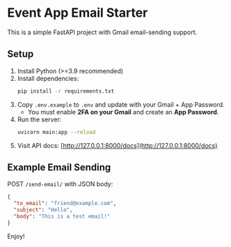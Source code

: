 # Event App Email Starter

This is a simple FastAPI project with Gmail email-sending support.

## Setup

1. Install Python (>=3.9 recommended)
2. Install dependencies:
   ```bash
   pip install -r requirements.txt
   ```
3. Copy `.env.example` to `.env` and update with your Gmail + App Password.
   - You must enable **2FA on your Gmail** and create an **App Password**.
4. Run the server:
   ```bash
   uvicorn main:app --reload
   ```
5. Visit API docs: [http://127.0.0.1:8000/docs](http://127.0.0.1:8000/docs)

## Example Email Sending

POST `/send-email/` with JSON body:
```json
{
  "to_email": "friend@example.com",
  "subject": "Hello",
  "body": "This is a test email!"
}
```

Enjoy!
